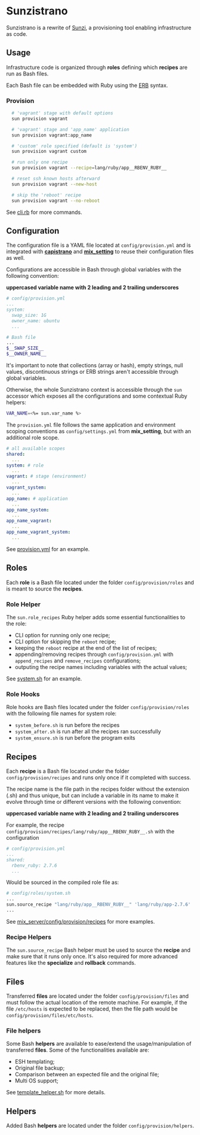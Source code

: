 # Sunzistrano

Sunzistrano is a rewrite of [Sunzi](https://github.com/kenn/sunzi), a provisioning tool enabling infrastructure as code.

## Usage

Infrastructure code is organized through **roles** defining which **recipes** are run as Bash files.

Each Bash file can be embedded with Ruby using the [ERB](https://puppet.com/docs/puppet/7/lang_template_erb.html) syntax.

### Provision

```sh
  # 'vagrant' stage with default options
  sun provision vagrant

  # 'vagrant' stage and 'app_name' application
  sun provision vagrant:app_name

  # 'custom' role specified (default is 'system')
  sun provision vagrant custom

  # run only one recipe
  sun provision vagrant --recipe=lang/ruby/app__RBENV_RUBY__

  # reset ssh known hosts afterward
  sun provision vagrant --new-host

  # skip the 'reboot' recipe
  sun provision vagrant --no-reboot
```

See [cli.rb](./lib/sunzistrano/cli.rb) for more commands.

## Configuration

The configuration file is a YAML file located at `config/provision.yml` and is integrated with **[capistrano](../ext_capistrano/README.md)** and **[mix_setting](../mix_setting/README.md)** to reuse their configuration files as well.

Configurations are accessible in Bash through global variables with the following convention:

**uppercased variable name with 2 leading and 2 trailing underscores**

```yaml
# config/provision.yml
...
system:
  swap_size: 1G
  owner_name: ubuntu
  ...
```

```bash
# Bash file
...
$__SWAP_SIZE__
$__OWNER_NAME__
```

It's important to note that collections (array or hash), empty strings, null values, discontinuous strings or ERB strings aren't accessible through global variables.

Otherwise, the whole Sunzistrano context is accessible through the `sun` accessor which exposes all the configurations and some contextual Ruby helpers:

```bash
VAR_NAME=<%= sun.var_name %>
```

The `provision.yml` file follows the same application and environment scoping conventions as `config/settings.yml` from **mix_setting**, but with an additional role scope.

```yaml
# all available scopes
shared:
  ...
system: # role
  ...
vagrant: # stage (environment)
  ...
vagrant_system:
  ...
app_name: # application
  ...
app_name_system:
  ...
app_name_vagrant:
  ...
app_name_vagrant_system:
  ...
```

See [provision.yml](../config/provision.yml) for an example.

## Roles

Each **role** is a Bash file located under the folder `config/provision/roles` and is meant to source the **recipes**.

### Role Helper

The `sun.role_recipes` Ruby helper adds some essential functionalities to the role:

- CLI option for running only one recipe;
- CLI option for skipping the `reboot` recipe;
- keeping the `reboot` recipe at the end of the list of recipes;
- appending/removing recipes through `config/provision.yml` with `append_recipes` and `remove_recipes` configurations;
- outputing the recipe names including variables with the actual values;

See [system.sh](../mix_server/config/provision/roles/system.sh) for an example.

### Role Hooks

Role hooks are Bash files located under the folder `config/provision/roles` with the following file names for system role:

 - `system_before.sh` is run before the recipes
 - `system_after.sh` is run after all the recipes ran successfully
 - `system_ensure.sh` is run before the program exits

## Recipes

Each **recipe** is a Bash file located under the folder `config/provision/recipes` and runs only once if it completed with success.

The recipe name is the file path in the recipes folder without the extension (.sh) and thus unique, but can include a variable in its name to make it evolve through time or different versions with the following convention:

**uppercased variable name with 2 leading and 2 trailing underscores**

For example, the recipe `config/provision/recipes/lang/ruby/app__RBENV_RUBY__.sh` with the configuration

```yaml
# config/provision.yml
...
shared:
  rbenv_ruby: 2.7.6
  ...
```

Would be sourced in the compiled role file as:

```bash
# config/roles/system.sh
...
sun.source_recipe "lang/ruby/app__RBENV_RUBY__" 'lang/ruby/app-2.7.6'
...
```

See [mix_server/config/provision/recipes](https://github1s.com/patleb/web_tools/tree/master/mix_server/config/provision/recipes) for more examples.

### Recipe Helpers

The `sun.source_recipe` Bash helper must be used to source the **recipe** and make sure that it runs only once. It's also required for more advanced features like the **specialize** and **rollback** commands.

## Files

Transferred **files** are located under the folder `config/provision/files` and must follow the actual location of the remote machine. For example, if the file `/etc/hosts` is expected to be replaced, then the file path would be `config/provision/files/etc/hosts`.

### File helpers

Some Bash **helpers** are available to ease/extend the usage/manipulation of transferred **files**. Some of the functionalities available are:

- ESH templating;
- Original file backup;
- Comparison between an expected file and the original file;
- Multi OS support;

See [template_helper.sh](./config/provision/helpers/sun/template_helper.sh) for more details.

## Helpers

Added Bash **helpers** are located under the folder `config/provision/helpers`.
